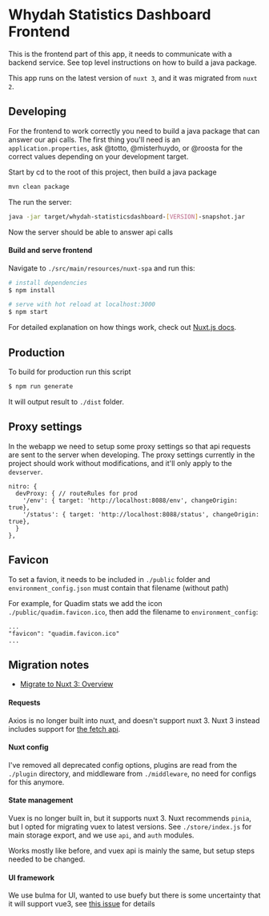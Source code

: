 # Whydah Statistics Dashboard Frontend

This is the frontend part of this app, it needs to communicate with a backend
service. See top level instructions on how to build a java package.

This app runs on the latest version of `nuxt 3`, and it was migrated from `nuxt
2`.

## Developing


For the frontend to work correctly you need to build a java package that can
answer our api calls. The first thing you'll need is an
`application.properties`, ask @totto, @misterhuydo, or @roosta for the correct
values depending on your development target.

Start by cd to the root of this project, then build a java package

```bash
mvn clean package
```

The run the server:
```bash
java -jar target/whydah-statisticsdashboard-[VERSION]-snapshot.jar
```
Now the server should be able to answer api calls

#### Build and serve frontend

Navigate to `./src/main/resources/nuxt-spa` and run this:

```bash
# install dependencies
$ npm install

# serve with hot reload at localhost:3000
$ npm start
```

For detailed explanation on how things work, check out [Nuxt.js docs](https://nuxtjs.org).

## Production

To build for production run this script

```bash
$ npm run generate
```

It will output result to `./dist` folder.

## Proxy settings

In the webapp we need to setup some proxy settings so that api requests are
sent to the server when developing. The proxy settings currently in the project
should work without modifications, and it'll only apply to the `devserver`.

```
nitro: {
  devProxy: { // routeRules for prod
    '/env': { target: 'http://localhost:8088/env', changeOrigin: true},
    '/status': { target: 'http://localhost:8088/status', changeOrigin: true},
  }
},
```
## Favicon

To set a favion, it needs to be included in `./public` folder and
`environment_config.json` must contain that filename (without path)

For example, for Quadim stats we add the icon `./public/quadim.favicon.ico`,
then add the filename to `environment_config`:
```
...
"favicon": "quadim.favicon.ico"
...
```

## Migration notes

- [Migrate to Nuxt 3: Overview](https://nuxt.com/docs/migration/overview)


#### Requests

Axios is no longer built into nuxt, and doesn't support nuxt 3. Nuxt 3 instead
includes support for [the fetch
api](https://developer.mozilla.org/en-US/docs/Web/API/Fetch_API/Using_Fetch).

#### Nuxt config

I've removed all deprecated config options, plugins are read from the
`./plugin` directory, and middleware from `./middleware`, no need for configs
for this anymore.

#### State management

Vuex is no longer built in, but it supports nuxt 3. Nuxt recommends `pinia`,
but I opted for migrating vuex to latest versions. See `./store/index.js` for
main storage export, and we use `api`, and `auth` modules.

Works mostly like before, and vuex api is mainly the same, but setup steps
needed to be changed.

#### UI framework

We use bulma for UI, wanted to use buefy but there is some uncertainty that it
will support vue3, see [this issue](https://github.com/buefy/buefy/issues/2505)
for details

